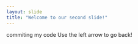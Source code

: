 ```yaml
---
layout: slide
title: "Welcome to our second slide!"
---
```

commiting my code
Use the left arrow to go back!
